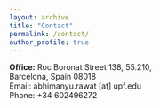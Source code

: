 ```yaml
---
layout: archive
title: "Contact"
permalink: /contact/
author_profile: true
---
```

<b>Office:</b> Roc Boronat Street 138, 55.210,<br>
Barcelona, Spain 08018<br>
Email: abhimanyu.rawat [at] upf.edu <br>
Phone: +34 602496272